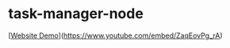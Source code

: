 # task-manager-node
[[Website Demo](https://youtu.be/ZaqEovPg_rA)](https://www.youtube.com/embed/ZaqEovPg_rA)
